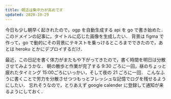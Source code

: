 ```yaml
---
title: 朝活は集中力が高めです
updated: 2020-10-29
---
```


今日も少し朝早く起きれたので，ogp を自動生成する api を go で書き始めた．
このドメインの記事に，タイトルに応じた画像を生成したい．
背景は figma で作って，go で動的にその背景にテキストを乗っけるところまでできたので，あとは heroku とかにデプロイするだけ．

最近，この日記を書く体力がまたもや下がってきたので，書く時間を明日は分散させてみようかな．
朝の散歩と作業が完了する 9:30 ごろに一回，昼のちょっと疲れたタイミング 15:00ごろにいっかい，そして夜の 21 ごろに一回．
こんなふうに書くことで労力を分散させつつもっとフレッシュな記憶でログを残せるようにしたい．
忘れそうなので，とりあえず google calender に登録して通知が来るようにしておく．
